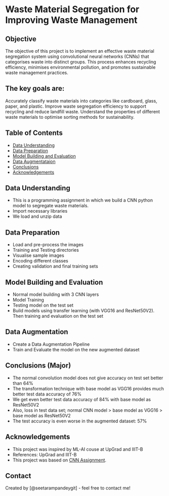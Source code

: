 # Waste Material Segregation for Improving Waste Management

## Objective
The objective of this project is to implement an effective waste material segregation system using convolutional neural networks (CNNs) that categorises waste into distinct groups. This process enhances recycling efficiency, minimises environmental pollution, and promotes sustainable waste management practices.

## The key goals are:

Accurately classify waste materials into categories like cardboard, glass, paper, and plastic.
Improve waste segregation efficiency to support recycling and reduce landfill waste.
Understand the properties of different waste materials to optimise sorting methods for sustainability.


## Table of Contents
* [Data Understanding](#data-understanding)
* [Data Preparation](#data-preparation)
* [Model Building and Evaluation](#model-building)
* [Data Augmentataion](#data-augmentation)
* [Conclusions](#conclusions)
* [Acknowledgements](#acknowledgements)

## Data Understanding
- This is a programming assignment in which we build a CNN python model to segregate waste materials.
- Import necessary libraries
- We load and unzip data
  
## Data Preparation
- Load and pre-process the images
- Training and Testing directories
- Visualise sample images
- Encoding different classes
- Creating validation and final training sets
  
## Model Building and Evaluation
- Normal model building with 3 CNN layers
- Model Training
- Testing model on the test set
- Build models using transfer learning (with VGG16 and ResNet50V2). Then training and evaluation on the test set

## Data Augmentation
- Create a Data Augmentation Pipeline
- Train and Evaluate the model on the new augmented dataset
  
## Conclusions (Major)
- The normal convolution model does not give accuracy on test set better than 64%
- The transformation technique with base model as VGG16 provides much better test data accuracy of 76%
- We get even better test data accuracy of 84% with base model as ResNet50V2
- Also, loss in test data set; normal CNN model > base model as VGG16 > base model as ResNet50V2
- The test accuracy is even worse in the augmented dataset: 57%
 
  
## Acknowledgements

- This project was inspired by ML-AI couse at UpGrad and IIIT-B
- References: UpGrad and IIIT-B
- This project was based on [CNN Assignment]([https://learn.upgrad.com/course/5811/segment/60414/369869/1115042/5565470]).


## Contact
Created by [@seetarampandeygit]  - feel free to contact me!
